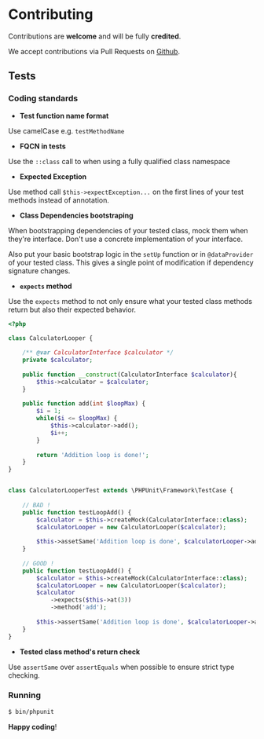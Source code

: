 # Contributing

Contributions are **welcome** and will be fully **credited**.

We accept contributions via Pull Requests on [Github](https://github.com/phpflo/phpflo).

## Tests

### Coding standards
- **Test function name format**

Use camelCase e.g. `testMethodName`

- **FQCN in tests**

Use the `::class` call to when using a fully qualified class namespace

- **Expected Exception**

Use method call `$this->expectException...` on the first lines of your test methods instead of annotation.

- **Class Dependencies bootstraping**

When bootstrapping dependencies of your tested class, mock them when they're interface. Don't use a concrete implementation of your interface.

Also put your basic bootstrap logic in the `setUp` function or in `@dataProvider` of your tested class. This gives a single point of modification if dependency signature changes.

- **`expects` method**

Use the `expects` method to  not only ensure what your tested class methods return but also their expected behavior.

```php
<?php

class CalculatorLooper {
    
    /** @var CalculatorInterface $calculator */
    private $calculator;
    
    public function __construct(CalculatorInterface $calculator){
        $this->calculator = $calculator;
    }
    
    public function add(int $loopMax) {
        $i = 1;
        while($i <= $loopMax) {
            $this->calculator->add();   
            $i++;
        }
        
        return 'Addition loop is done!';
    }   
}


class CalculatorLooperTest extends \PHPUnit\Framework\TestCase {
    
    // BAD !
    public function testLoopAdd() {
        $calculator = $this->createMock(CalculatorInterface::class);
        $calculatorLooper = new CalculatorLooper($calculator);
        
        $this->assetSame('Addition loop is done', $calculatorLooper->add(3));
    }
    
    // GOOD !
    public function testLoopAdd() {
        $calculator = $this->createMock(CalculatorInterface::class);
        $calculatorLooper = new CalculatorLooper($calculator);
        $calculator
            ->expects($this->at(3))
            ->method('add');
        
        $this->assertSame('Addition loop is done', $calculatorLooper->add(3));
    }   
}
```

- **Tested class method's return check**

Use `assertSame` over `assertEquals` when possible to ensure strict type checking.

### Running
``` bash
$ bin/phpunit
```

**Happy coding**!
